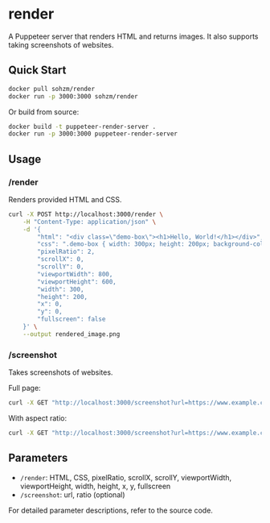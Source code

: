 # render

A Puppeteer server that renders HTML and returns images. It also supports taking screenshots of websites.

## Quick Start

```sh
docker pull sohzm/render
docker run -p 3000:3000 sohzm/render
```

Or build from source:

```sh
docker build -t puppeteer-render-server .
docker run -p 3000:3000 puppeteer-render-server
```

## Usage

### /render

Renders provided HTML and CSS.

```sh
curl -X POST http://localhost:3000/render \
    -H "Content-Type: application/json" \
    -d '{
        "html": "<div class=\"demo-box\"><h1>Hello, World!</h1></div>",
        "css": ".demo-box { width: 300px; height: 200px; background-color: #3498db; display: flex; justify-content: center; align-items: center; } h1 { color: white; font-family: Arial, sans-serif; }",
        "pixelRatio": 2,
        "scrollX": 0,
        "scrollY": 0,
        "viewportWidth": 800,
        "viewportHeight": 600,
        "width": 300,
        "height": 200,
        "x": 0,
        "y": 0,
        "fullscreen": false
    }' \
    --output rendered_image.png
```

### /screenshot

Takes screenshots of websites.

Full page:
```sh
curl -X GET "http://localhost:3000/screenshot?url=https://www.example.com" --output fullpage_screenshot.png
```

With aspect ratio:
```sh
curl -X GET "http://localhost:3000/screenshot?url=https://www.example.com&ratio=16:9" --output widescreen_screenshot.png
```

## Parameters

- `/render`: HTML, CSS, pixelRatio, scrollX, scrollY, viewportWidth, viewportHeight, width, height, x, y, fullscreen
- `/screenshot`: url, ratio (optional)

For detailed parameter descriptions, refer to the source code.
